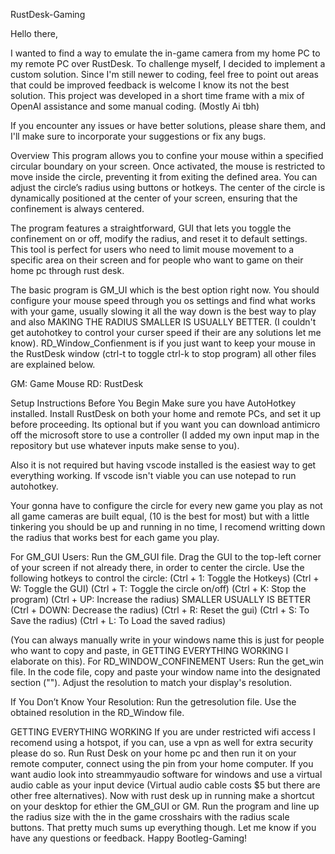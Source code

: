 RustDesk-Gaming

Hello there,

I wanted to find a way to emulate the in-game camera from my home PC to my remote PC over RustDesk. To challenge myself, I decided to implement a custom solution. Since I'm still newer to coding, feel free to point out areas that could be improved feedback is welcome I know its not the best solution. This project was developed in a short time frame with a mix of OpenAI assistance and some manual coding.
(Mostly Ai tbh)

If you encounter any issues or have better solutions, please share them, and I'll make sure to incorporate your suggestions or fix any bugs.

Overview
This program allows you to confine your mouse within a specified circular boundary on your screen. Once activated, the mouse is restricted to move inside the circle, preventing it from exiting the defined area. You can adjust the circle’s radius using buttons or hotkeys. The center of the circle is dynamically positioned at the center of your screen, ensuring that the confinement is always centered.

The program features a straightforward, GUI that lets you toggle the confinement on or off, modify the radius, and reset it to default settings. This tool is perfect for users who need to limit mouse movement to a specific area on their screen and for people who want to game on their home pc through rust desk.

The basic program is GM_UI which is the best option right now.
You should configure your mouse speed through you os settings and find what works with your game, usually slowing it all the way down is the best way to play and also MAKING THE RADIUS SMALLER IS USUALLY BETTER. (I couldn't get autohotkey to control your curser speed if their are any solutions let me know).
RD_Window_Confienment is if you just want to keep your mouse in the RustDesk window (ctrl-t to toggle ctrl-k to stop program)
all other files are explained below.

GM: Game Mouse
RD: RustDesk

Setup Instructions
Before You Begin
Make sure you have AutoHotkey installed.
Install RustDesk on both your home and remote PCs, and set it up before proceeding.
Its optional but if you want you can download antimicro off the microsoft store to use a controller (I added my own input map in the repository but use whatever inputs make sense to you). 

Also it is not required but having vscode installed is the easiest way to get everything working. If vscode isn't viable you can use notepad to run autohotkey. 

Your gonna have to configure the circle for every new game you play as not all game cameras are built equal, (10 is the best for most) but with a little tinkering you should be up and running in no time, I recomend writting down the radius that works best for each game you play. 

For GM_GUI Users:
Run the GM_GUI file.
Drag the GUI to the top-left corner of your screen if not already there, in order to center the circle.
Use the following hotkeys to control the circle:
(Ctrl + 1: Toggle the Hotkeys)
(Ctrl + W: Toggle the GUI)
(Ctrl + T: Toggle the circle on/off)
(Ctrl + K: Stop the program)
(Ctrl + UP: Increase the radius) SMALLER USUALLY IS BETTER 
(Ctrl + DOWN: Decrease the radius)
(Ctrl + R: Reset the gui)
(Ctrl + S: To Save the radius)
(Ctrl + L: To Load the saved radius)

(You can always manually write in your windows name this is just for people who want to copy and paste, in GETTING EVERYTHING WORKING I elaborate on this).
For RD_WINDOW_CONFINEMENT Users:
Run the get_win file.
In the code file, copy and paste your window name into the designated section ("").
Adjust the resolution to match your display's resolution.

If You Don’t Know Your Resolution:
Run the getresolution file.
Use the obtained resolution in the RD_Window file.

GETTING EVERYTHING WORKING
If you are under restricted wifi access I recomend using a hotspot, if you can, use a vpn as well for extra security please do so. Run Rust Desk on your home pc and then run it on your remote computer, connect using the pin from your home computer. If you want audio look into streammyaudio software for windows and use a virtual audio cable as your input device (Virtual audio cable costs $5 but there are other free alternatives). Now with rust desk up in running make a shortcut on your desktop for ethier the GM_GUI or GM. Run the program and line up the radius size with the in the game crosshairs with the radius scale buttons. That pretty much sums up everything though. Let me know if you have any questions or feedback. Happy Bootleg-Gaming!
